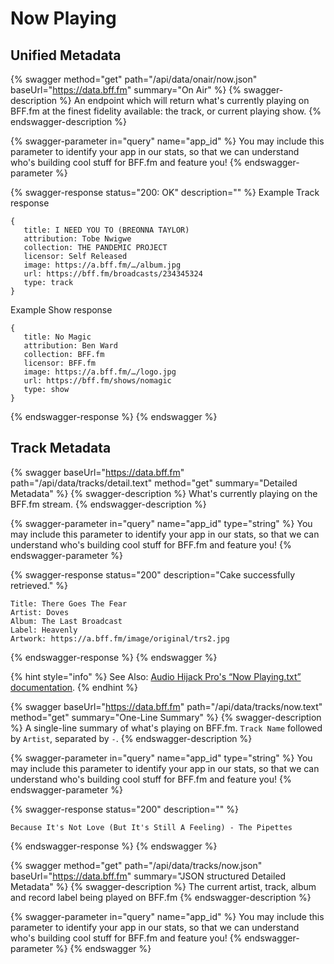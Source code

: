 # Now Playing

## Unified Metadata

{% swagger method="get" path="/api/data/onair/now.json" baseUrl="https://data.bff.fm" summary="On Air" %}
{% swagger-description %}
An endpoint which will return what's currently playing on BFF.fm at the finest fidelity available: the track, or current playing show.
{% endswagger-description %}

{% swagger-parameter in="query" name="app_id" %}
You may include this parameter to identify your app in our stats, so that we can understand who's building cool stuff for BFF.fm and feature you!
{% endswagger-parameter %}

{% swagger-response status="200: OK" description="" %}
Example Track response

```
{
   title: I NEED YOU TO (BREONNA TAYLOR)
   attribution: Tobe Nwigwe
   collection: THE PANDEMIC PROJECT
   licensor: Self Released
   image: https://a.bff.fm/…/album.jpg
   url: https://bff.fm/broadcasts/234345324
   type: track
}
```

Example Show response

```
{
   title: No Magic
   attribution: Ben Ward
   collection: BFF.fm
   licensor: BFF.fm
   image: https://a.bff.fm/…/logo.jpg
   url: https://bff.fm/shows/nomagic
   type: show
}
```


{% endswagger-response %}
{% endswagger %}

## Track Metadata

{% swagger baseUrl="https://data.bff.fm" path="/api/data/tracks/detail.text" method="get" summary="Detailed Metadata" %}
{% swagger-description %}
What's currently playing on the BFF.fm stream.
{% endswagger-description %}

{% swagger-parameter in="query" name="app_id" type="string" %}
You may include this parameter to identify your app in our stats, so that we can understand who's building cool stuff for BFF.fm and feature you!
{% endswagger-parameter %}

{% swagger-response status="200" description="Cake successfully retrieved." %}
```
Title: There Goes The Fear
Artist: Doves
Album: The Last Broadcast
Label: Heavenly
Artwork: https://a.bff.fm/image/original/trs2.jpg
```
{% endswagger-response %}
{% endswagger %}

{% hint style="info" %}
See Also: [Audio Hijack Pro's “Now Playing.txt” documentation](https://rogueamoeba.com/support/knowledgebase/?showArticle=AHBroadcastNotes#nowplayingfile).
{% endhint %}

{% swagger baseUrl="https://data.bff.fm" path="/api/data/tracks/now.text" method="get" summary="One-Line Summary" %}
{% swagger-description %}
A single-line summary of what's playing on BFF.fm. `Track Name` followed by `Artist`, separated by `-`.
{% endswagger-description %}

{% swagger-parameter in="query" name="app_id" type="string" %}
You may include this parameter to identify your app in our stats, so that we can understand who's building cool stuff for BFF.fm and feature you!
{% endswagger-parameter %}

{% swagger-response status="200" description="" %}
```
Because It's Not Love (But It's Still A Feeling) - The Pipettes
```
{% endswagger-response %}
{% endswagger %}

{% swagger method="get" path="/api/data/tracks/now.json" baseUrl="https://data.bff.fm" summary="JSON structured Detailed Metadata" %}
{% swagger-description %}
The current artist, track, album and record label being played on BFF.fm
{% endswagger-description %}

{% swagger-parameter in="query" name="app_id" %}
You may include this parameter to identify your app in our stats, so that we can understand who's building cool stuff for BFF.fm and feature you!
{% endswagger-parameter %}
{% endswagger %}

